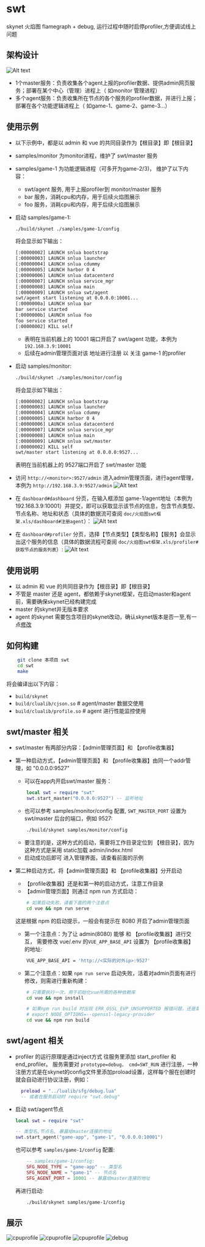 # swt
skynet 火焰图 flamegraph + debug, 运行过程中随时启停profiler,方便调试线上问题

## 架构设计
![Alt text](./doc/images/architecture.png)
* 1个master服务：负责收集各个agent上报的profiler数据、提供admin网页服务；部署在某个中心（管理）进程上（ 如monitor 管理进程）
* 多个agent服务：负责收集所在节点的各个服务的profiler数据，并进行上报；部署在各个功能逻辑进程上（ 如game-1、game-2、game-3...）

## 使用示例
* 以下示例中，都是以 admin 和 vue 的共同目录作为【根目录】即【根目录】
* samples/monitor 为monitor进程，维护了 swt/master 服务
* samples/game-1 为功能逻辑进程（可多开为game-2/3)， 维护了以下内容：
    * swt/agent 服务, 用于上报profiler到 monitor/master 服务
    * bar 服务，消耗cpu和内存，用于后续火焰图展示
    * foo 服务，消耗cpu和内存，用于后续火焰图展示
* 启动 samples/game-1:
    ```sh
    ./build/skynet ./samples/game-1/config
    ```
    将会显示如下输出：
    ```txt
    [:00000002] LAUNCH snlua bootstrap
    [:00000003] LAUNCH snlua launcher
    [:00000004] LAUNCH snlua cdummy
    [:00000005] LAUNCH harbor 0 4
    [:00000006] LAUNCH snlua datacenterd
    [:00000007] LAUNCH snlua service_mgr
    [:00000008] LAUNCH snlua main
    [:00000009] LAUNCH snlua swt/agent
    swt/agent start listening at 0.0.0.0:10001...
    [:0000000a] LAUNCH snlua bar
    bar service started
    [:0000000b] LAUNCH snlua foo
    foo service started
    [:00000002] KILL self
    ```
    * 表明在当前机器上的 10001 端口开启了 swt/agent 功能，本例为 `192.168.3.9:10001`
    * 后续在admin管理页面对该 地址进行注册 以 关注 game-1 的profiler
* 启动 samples/monitor:
    ```sh
    ./build/skynet ./samples/monitor/config 
    ```
    将会显示如下输出：
    ```txt
    [:00000002] LAUNCH snlua bootstrap
    [:00000003] LAUNCH snlua launcher
    [:00000004] LAUNCH snlua cdummy
    [:00000005] LAUNCH harbor 0 4
    [:00000006] LAUNCH snlua datacenterd
    [:00000007] LAUNCH snlua service_mgr
    [:00000008] LAUNCH snlua main
    [:00000009] LAUNCH snlua swt/master
    [:00000002] KILL self
    swt/master start listening at 0.0.0.0:9527...
    ```
    表明在当前机器上的 9527端口开启了 swt/master 功能
* 访问 `http://<monitor>:9527/admin` 进入admin管理页面，进行agent管理， 本例为 `http://192.168.3.9:9527/admin`
    ![Alt text](./doc/images/dashboard-empty.png)
* 在 `dashboard#dashboard` 分页，在输入框添加 game-1/agent地址（本例为 192.168.3.9:10001）并提交，即可以获取显示该节点的信息，包含节点类型、节点名称、地址和状态（具体的数据流可查阅 `doc/火焰图swt框架.xls/dashboard#注册agent`）：
![Alt text](./doc/images/dashboard-game-1.png)

* 在 `dashboard#profiler` 分页，选择【节点类型】【类型名称】【服务】会显示出这个服务的信息（具体的数据流程可查阅 `doc/火焰图swt框架.xls/profiler#获取节点的服务列表`）:
![Alt text](./doc/images/profiler-select-services.png)

## 使用说明
* 以 admin 和 vue 的共同目录作为【根目录】即【根目录】
* 不管是 master 还是 agent，都依赖于skynet框架，在启动master和agent前，需要确保skynet已经构建完成
* master 的skynet并无版本要求
* agent 的skynet 需要包含项目的skynet改动，确认skynet版本是否一至,有一点[修改](https://github.com/lsg2020/skynet/commit/4ace42e80814abfff6b8e64335061a206c674f96)

## 如何构建
```sh
    git clone 本项目 swt
    cd swt
    make
```
将会编译出以下内容：
* `build/skynet`
* `build/clualib/cjson.so` # agent/master 数据交使用
* `build/clualib/profile.so` # agent 进行性能监控使用

## swt/master 相关
* swt/master 有两部分内容：【admin管理页面】和 【profile收集器】
* 第一种启动方式，【admin管理页面】和 【profile收集器】由同一个addr管理，如 "0.0.0.0:9527"
    * 可以在app内开启swt/master 服务：
    ``` lua
        local swt = require "swt"
        swt.start_master("0.0.0.0:9527") -- 监听地址
    ```

    * 也可以参考 samples/monitor/config 配置, `SWT_MASTER_PORT` 设置为 swt/master 后台的端口，例如 9527:
    ```sh
        ./build/skynet samples/monitor/config
    ```
    
    * 要注意的是，这种方式的启动，需要将工作目录定位到 【根目录】，因为这种方式是采用 static加载 admin/index.html
    * 启动成功后即可 进入管理界面，请查看前面的示例

* 第二种启动方式，将【admin管理页面】和 【profile收集器】分开启动
    * 【profile收集器】还是和第一种的启动方式，注意工作目录
    * 【admin管理页面】则通过 npm run 方式启动：
    ```sh
        # 如果启动失败，请看下面的两个注意点
        cd vue && npm run serve
    ```
    这是根据 npm 的启动提示，一般会有提示在 8080 开启了admin管理页面
    * 第一个注意点：为了让 admin(8080) 能够 和 【profile收集器】进行交互， 需要修改 vue/.env 的`VUE_APP_BASE_API` 设置为 【profile收集器】的地址:
    ```sh
        VUE_APP_BASE_API = 'http://<实际的对外ip>:9527'
    ```
    * 第二个注意点：如果 `npm run serve` 启动失败，活着对admin页面有进行修改，则需进行重新构建：
    ```sh
        # 只需要执行一次，用于初始化vue所需的各种依赖库
        cd vue && npm install

        # 如果npm run build 时出现 ERR_OSSL_EVP_UNSUPPORTED 报错问题，还是需要进行export:
        # export NODE_OPTIONS=--openssl-legacy-provider
        cd vue && npm run build
    ```

## swt/agent 相关
* profiler 的运行原理是通过inject方式 往服务里添加 start_profiler 和 end_profiler。
  服务需要对 `prototype=debug， cmd=SWT_RUN` 进行注册，一种注册方式是在skynet的config文件里添加proload设置，这样每个服在创建时就会自动进行协议注册，例如：
  ```lua
    preload = "../lualib/sfg/debug.lua"
    -- 或者在服务启动时 require "swt.debug"
  ```    

* 启动 swt/agent节点
    ``` lua
    local swt = require "swt"

    -- 类型名,节点名, 暴露给master连接的地址
    swt.start_agent("game-app", "game-1", "0.0.0.0:10001") 
    ```

    也可以参考 `samples/game-1/config` 配置:
    ```lua
        -- samples/game-1/config:
        SFG_NODE_TYPE = "game-app" -- 类型名
        SFG_NODE_NAME = "game-1" -- 节点名
        SFG_AGENT_PORT = 10001 -- 暴露给master连接的地址
    ```
    再进行启动:
    ```sh
        ./build/skynet samples/game-1/config
    ```

## 展示 
![cpuprofile](https://github.com/lsg2020/swt/blob/master/doc/images/cpuprofiler3.png)
![cpuprofile](https://github.com/lsg2020/swt/blob/master/doc/images/cpuprofiler.png)
![cpuprofile](https://github.com/lsg2020/swt/blob/master/doc/images/cpuprofiler2.png)
![debug](https://github.com/lsg2020/swt/blob/master/doc/images/debug.png)

